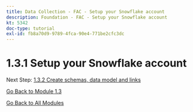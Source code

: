 ```yaml
---
title: Data Collection - FAC - Setup your Snowflake account
description: Foundation - FAC - Setup your Snowflake account
kt: 5342
doc-type: tutorial
exl-id: fb8a70d9-9789-4fca-90e4-771be2cfc3dc
---
```

# 1.3.1 Setup your Snowflake account

Next Step: [1.3.2 Create schemas, data model and links](./ex2.md)

[Go Back to Module 1.3](./fac.md)

[Go Back to All Modules](../../../overview.md)
